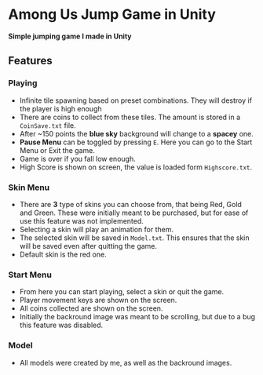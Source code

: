 # Among Us Jump Game in Unity
**Simple jumping game I made in Unity**

## Features

### Playing
- Infinite tile spawning based on preset combinations. They will destroy if the player is high enough
- There are coins to collect from these tiles. The amount is stored in a `CoinSave.txt` file.
- After ~150 points the **blue sky** background will change to a **spacey** one.
- **Pause Menu** can be toggled by pressing `E`. Here you can go to the Start Menu or Exit the game.
- Game is over if you fall low enough.
- High Score is shown on screen, the value is loaded form `Highscore.txt`.

### Skin Menu
- There are **3** type of skins you can choose from, that being Red, Gold and Green. These were initially meant to be purchased, but for ease of use this feature was not implemented.
- Selecting a skin will play an animation for them.
- The selected skin will be saved in `Model.txt`. This ensures that the skin will be saved even after quitting the game.
- Default skin is the red one.

### Start Menu
- From here you can start playing, select a skin or quit the game.
- Player movement keys are shown on the screen.
- All coins collected are shown on the screen.
- Initially the backround image was meant to be scrolling, but due to a bug this feature was disabled.

### Model
- All models were created by me, as well as the backround images.
